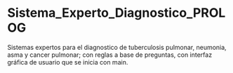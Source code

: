 # Sistema_Experto_Diagnostico_PROLOG
Sistemas expertos para el diagnostico de tuberculosis pulmonar, neumonia, asma y cancer pulmonar;
con reglas a base de preguntas, con interfaz gráfica de usuario que se inicia con main.
